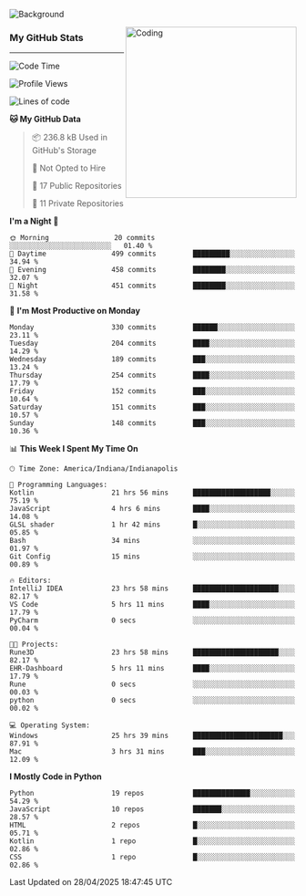 ![Background](https://github.com/Nguyen-Noah/Nguyen-Noah/assets/112649680/f5d2296f-0508-400c-abcf-47c085708a2a)

<img align="right" alt="Coding" width="300" src="https://cdn.dribbble.com/users/1277312/screenshots/14733298/media/39b1045e593737587dd60e42c8422d1f.gif" >

### My GitHub Stats
---
<!--START_SECTION:waka-->
![Code Time](http://img.shields.io/badge/Code%20Time-582%20hrs%2030%20mins-blue)

![Profile Views](http://img.shields.io/badge/Profile%20Views-0-blue)

![Lines of code](https://img.shields.io/badge/From%20Hello%20World%20I%27ve%20Written-13.7%20million%20lines%20of%20code-blue)

**🐱 My GitHub Data** 

> 📦 236.8 kB Used in GitHub's Storage 
 > 
> 🚫 Not Opted to Hire
 > 
> 📜 17 Public Repositories 
 > 
> 🔑 11 Private Repositories 
 > 
**I'm a Night 🦉** 

```text
🌞 Morning                20 commits          ░░░░░░░░░░░░░░░░░░░░░░░░░   01.40 % 
🌆 Daytime                499 commits         █████████░░░░░░░░░░░░░░░░   34.94 % 
🌃 Evening                458 commits         ████████░░░░░░░░░░░░░░░░░   32.07 % 
🌙 Night                  451 commits         ████████░░░░░░░░░░░░░░░░░   31.58 % 
```
📅 **I'm Most Productive on Monday** 

```text
Monday                   330 commits         ██████░░░░░░░░░░░░░░░░░░░   23.11 % 
Tuesday                  204 commits         ████░░░░░░░░░░░░░░░░░░░░░   14.29 % 
Wednesday                189 commits         ███░░░░░░░░░░░░░░░░░░░░░░   13.24 % 
Thursday                 254 commits         ████░░░░░░░░░░░░░░░░░░░░░   17.79 % 
Friday                   152 commits         ███░░░░░░░░░░░░░░░░░░░░░░   10.64 % 
Saturday                 151 commits         ███░░░░░░░░░░░░░░░░░░░░░░   10.57 % 
Sunday                   148 commits         ███░░░░░░░░░░░░░░░░░░░░░░   10.36 % 
```


📊 **This Week I Spent My Time On** 

```text
🕑︎ Time Zone: America/Indiana/Indianapolis

💬 Programming Languages: 
Kotlin                   21 hrs 56 mins      ███████████████████░░░░░░   75.19 % 
JavaScript               4 hrs 6 mins        ████░░░░░░░░░░░░░░░░░░░░░   14.08 % 
GLSL shader              1 hr 42 mins        █░░░░░░░░░░░░░░░░░░░░░░░░   05.85 % 
Bash                     34 mins             ░░░░░░░░░░░░░░░░░░░░░░░░░   01.97 % 
Git Config               15 mins             ░░░░░░░░░░░░░░░░░░░░░░░░░   00.89 % 

🔥 Editors: 
IntelliJ IDEA            23 hrs 58 mins      █████████████████████░░░░   82.17 % 
VS Code                  5 hrs 11 mins       ████░░░░░░░░░░░░░░░░░░░░░   17.79 % 
PyCharm                  0 secs              ░░░░░░░░░░░░░░░░░░░░░░░░░   00.04 % 

🐱‍💻 Projects: 
Rune3D                   23 hrs 58 mins      █████████████████████░░░░   82.17 % 
EHR-Dashboard            5 hrs 11 mins       ████░░░░░░░░░░░░░░░░░░░░░   17.79 % 
Rune                     0 secs              ░░░░░░░░░░░░░░░░░░░░░░░░░   00.03 % 
python                   0 secs              ░░░░░░░░░░░░░░░░░░░░░░░░░   00.02 % 

💻 Operating System: 
Windows                  25 hrs 39 mins      ██████████████████████░░░   87.91 % 
Mac                      3 hrs 31 mins       ███░░░░░░░░░░░░░░░░░░░░░░   12.09 % 
```

**I Mostly Code in Python** 

```text
Python                   19 repos            ██████████████░░░░░░░░░░░   54.29 % 
JavaScript               10 repos            ███████░░░░░░░░░░░░░░░░░░   28.57 % 
HTML                     2 repos             █░░░░░░░░░░░░░░░░░░░░░░░░   05.71 % 
Kotlin                   1 repo              █░░░░░░░░░░░░░░░░░░░░░░░░   02.86 % 
CSS                      1 repo              █░░░░░░░░░░░░░░░░░░░░░░░░   02.86 % 
```




 Last Updated on 28/04/2025 18:47:45 UTC
<!--END_SECTION:waka-->

<!--
**Nguyen-Noah/Nguyen-Noah** is a ✨ _special_ ✨ repository because its `README.md` (this file) appears on your GitHub profile.

Here are some ideas to get you started:

- 🔭 I’m currently working on ...
- 🌱 I’m currently learning ...
- 👯 I’m looking to collaborate on ...
- 🤔 I’m looking for help with ...
- 💬 Ask me about ...
- 📫 How to reach me: ...
- 😄 Pronouns: ...
- ⚡ Fun fact: ...
-->
